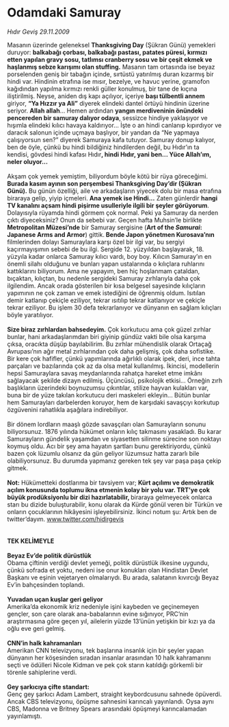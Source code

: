 # Odamdaki Samuray

*Hıdır Geviş 29.11.2009*

<div class="taraf_structure_2col_1zq">
<div class="margen_n">



 <p>Masanın üzerinde geleneksel <b>Thanksgiving Day</b> (Şükran Günü) yemekleri duruyor: <b>balkabağı çorbası, balkabağı pastası, patates püresi, kırmızı etten yapılan gravy sosu, tatlımsı cranberry sosu ve bir çeşit ekmek ve haşlanmış sebze karışımı olan stuffing.</b> Masanın tam ortasında ise beyaz porselenden geniş bir tabağın içinde, sırtüstü yatırılmış duran kızarmış bir hindi var. Hindinin etrafına ise mısır, bezelye, ve havuc yerine, gramofon kağıdından yapılma kırmızı renkli güller konulmuş, bir tane de kıçına iliştirilmiş. Neyse, aniden dış kapı açılıyor, içeriye <b>başı tülbentli annem</b> giriyor, <b>“Ya Hızzır ya Ali”</b> diyerek elindeki dantel örtüyü hindinin üzerine seriyor. <b>Allah allah</b>... Hemen ardından <b>yangın merdiveninin önündeki pencereden bir samuray dalıyor odaya</b>, sessizce hindiye yaklaşıyor ve hışımla elindeki kılıcı havaya kaldırıyor... İşte o an hindi canlanıp kıpırdıyor ve daracık salonun içinde uçmaya başlıyor, bir yandan da “Ne yapmaya çalışıyorsun sen?” diyerek Samuraya kafa tutuyor. Samuray donup kalıyor, ben de öyle, çünkü bu hindi bildiğiniz hindilerden değil,<b> </b>bu Hıdır’ın ta kendisi, gövdesi hindi kafası Hıdır<b>, hindi Hıdır, yani ben... Yüce Allah’ım, neler oluyor...</b> <br/><br/>Akşam çok yemek yemiştim, biliyordum böyle kötü bir rüya göreceğimi. <b>Burada kasım ayının son perşembesi Thanksgiving Day’dir (Şükran Günü).</b> Bu günün özelliği, aile ve arkadaşların yiyecek dolu bir masa etrafına biraraya gelip, yiyip içmeleri. <b>Ana yemek ise Hindi...</b> Zaten günlerdir <b>hangi TV kanalını açsam hindi pişirme usulleriyle ilgili bir şeyler görüyorum</b>. Dolayısıyla rüyamda hindi görmem çok normal. Peki ya Samuray da nerden çıktı diyeceksiniz? Onun da sebebi var. Geçen hafta Muhsin’le birlikte <b>Metropolitan Müzesi’nde</b> bir Samuray sergisine (<b>Art of the <i>Samurai</i>: Japanese Arms and Armor</b>) gittik.<b> Bende Japon yönetmen Kurosava’nın</b> filmlerinden dolayı Samuraylara karşı özel bir ilgi var, bu sergiyi kaçırmayışımın sebebi de bu ilgi. Sergide 12. yüzyıldan başlayarak, 18. yüzyıla kadar onlarca Samuray kılıcı vardı, boy boy. Kılıcın Samuray’ın en önemli silahı olduğunu ve bunları yapan ustalarında o kılıçlara ruhlarını kattıklarını biliyorum. Ama ne yapayım, ben hiç hoşlanmam çataldan, bıçaktan, kılıçtan, bu nedenle sergideki Samuray zırhlarıyla daha çok ilgilendim. Ancak orada gösterilen bir kısa belgesel sayesinde kılıçların yapımının ne çok zaman ve emek istediğini de öğrenmiş oldum. Isıtılan demir katlanıp çekiçle eziliyor, tekrar ısıtılıp tekrar katlanıyor ve çekiçle tekrar eziliyor. Bu işlem 30 defa tekrarlanıyor ve dünyanın en sağlam kılıçları böyle yaratılıyor. <b><br/><br/>Size biraz zırhlardan bahsedeyim.</b> Çok korkutucu ama çok güzel zırhlar bunlar, hani arkadaşlarımdan biri giyinip gündüz vakti bile olsa karşıma çıksa, oracıkta düşüp bayılabilirim. Bu zırhlar mühendislik olarak Ortaçağ Avrupası’nın ağır metal zırhlarından çok daha gelişmiş, çok daha sofistike. Bir kere çok hafifler, çünkü yapımlarında ağırlıklı olarak ipek, deri, ince tahta parçaları ve bazılarında çok az da olsa metal kullanılmış. İkincisi, modellerin hepsi Samuraylara savaş meydanlarında rahatça hareket etme imkânı sağlayacak şekilde dizayn edilmiş. Üçüncüsü, psikolojik etkisi... Örneğin zırh başlıkların üzerindeki boynuzumsu çıkıntılar, stilize hayvan kulakları var, buna bir de yüze takılan korkutucu deri maskeleri ekleyin... Bütün bunlar hem Samurayları darbelerden koruyor, hem de karşıdaki savaşçıyı korkutup özgüvenini rahatlıkla aşağılara indirebiliyor. <br/><br/>Bir dönem lordların maaşlı gözde savaşçıları olan Samurayların sonunu biliyorsunuz. 1876 yılında hükümet onların kılıç takmasını yasakladı. Bu karar Samurayların gündelik yaşamdan ve siyasetten silinme sürecine son noktayı koymuş oldu. Acı bir şey ama hayatın şartları bunu gerektiriyordu, çünkü bazen çok lüzumlu olsanız da gün geliyor lüzumsuz hatta zararlı bile olabiliyorsunuz. Bu durumda yapmanız gereken tek şey var paşa paşa çekip gitmek. <b><br/><br/>Not:</b> Hükümetteki dostlarıma bir tavsiyem var; <b>Kürt açılımı ve demokratik açılım konusunda toplumu ikna etmenin kolay bir yolu var. TRT’ye çok büyük prodüksiyonlu bir dizi hazırlatabilir, </b>biraraya gelmeyecek onlarca starı bu dizide buluşturabilir, konu olarak da Kürde gönül veren bir Türkün ve onların çocuklarının hikâyesini işleyebilirsiniz. İkinci notum şu: Artık ben de twitter’dayım. <a href="http://www.twitter.com/hidirgevis">www.twitter.com/hidirgevis</a><b> <br/><br/><br/>TEK KELİMEYLE <br/><br/>Beyaz Ev’de politik dürüstlük</b> <br/>Obama çiftinin verdiği devlet yemeği, politik dürüstlük ilkesine uygundu, çünkü sofrada et yoktu, nedeni ise onur konukları olan Hindistan Devlet Başkanı ve eşinin vejetaryen olmalarıydı. Bu arada, salatanın kıvırcığı Beyaz Ev’in bahçesinden toplandı.<b> <br/><br/>Yuvadan uçan kuşlar geri geliyor </b><br/>Amerika’da ekonomik kriz nedeniyle işini kaybeden ve geçinemeyen gençler, son çare olarak ana-babalarının evine sığınıyor, PRC’nin araştırmasına göre geçen yıl, ailelerin yüzde 13’ünün yetişkin bir kızı ya da oğlu eve geri gelmiş. <b><br/><br/>CNN’in halk kahramanları</b> <br/>Amerikan CNN televizyonu, tek başlarına insanlık için bir şeyler yapan dünyanın her köşesinden sıradan insanlar arasından 10 halk kahramanını seçti ve ödülleri Nicole Kidman ve pek çok starın katıldığı görkemli bir törenle sahiplerine verdi. <b><br/><br/>Gey şarkıcıya çifte standart: </b><br/>Genç gey şarkıcı Adam Lambert, straight keybordcusunu sahnede öpüverdi. Ancak CBS televizyonu, öpüşme sahnesini karıncalı yayınlandı. Oysa aynı CBS, Madonna ve Britney Spears arasındaki öpüşmeyi karıncalamadan yayınlamıştı.</p>
<br/>
<br/>
<br/>



<br/>


<div id="taraf_not">
</div>

</div>


</div>
